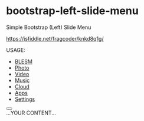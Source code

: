 # bootstrap-left-slide-menu
Simple Bootstrap (Left) Slide Menu

https://jsfiddle.net/fragcoder/knkd8q1g/

USAGE:
	<html>
   <head>
      <meta charset="utf-8" />
      <meta name="viewport" content="width=device-width, initial-scale=1.0">
      <title>TITLE</title>
      <link rel="stylesheet" href="https://maxcdn.bootstrapcdn.com/bootstrap/3.3.5/css/bootstrap.min.css">
      <link rel="stylesheet" href="https://maxcdn.bootstrapcdn.com/bootstrap/3.3.5/css/bootstrap-theme.min.css">
      <link rel="stylesheet" href="https://rawgit.com/FragCoder/bootstrap-left-slide-menu/master/bootstrap-left-slide-menu.css">
   </head>
   <body>
      <div id="wrapper" class="">
         <div class="overlay" style="display: none;"></div>
         <nav class="navbar navbar-inverse navbar-fixed-top" id="sidebar-wrapper" role="navigation">
            <ul class="nav sidebar-nav">
               <li class="sidebar-brand">
                  <a href="#"> BLESM </a>
               </li>
               <li>
                  <a href="#"><i class="glyphicon glyphicon-camera"></i> Photo</a>
               </li>
               <li>
                  <a href="#"><i class="glyphicon glyphicon-facetime-video"></i> Video</a>
               </li>
               <li>
                  <a href="#"><i class="glyphicon glyphicon-headphones"></i> Music</a>
               </li>
               <li>
                  <a href="#"><i class="glyphicon glyphicon-cloud"></i> Cloud</a>
               </li>
               <li>
                  <a href="#"><i class="glyphicon glyphicon-th"></i> Apps</a>
               </li>
               <li>
                  <a href="#"><i class="glyphicon glyphicon-cog"></i> Settings</a>
               </li>
            </ul>
         </nav>
         <div id="page-content-wrapper">
            <button type="button" class="hamburger animated fadeInLeft is-closed" data-toggle="offcanvas">
            <span class="hamb-top"></span>
            <span class="hamb-middle"></span>
            <span class="hamb-bottom"></span>
            </button>
            <div class="container">
               ...YOUR CONTENT...
            </div>
         </div>
      </div>
      <script src="//code.jquery.com/jquery-1.11.3.min.js"></script>
      <script src="https://maxcdn.bootstrapcdn.com/bootstrap/3.3.5/js/bootstrap.min.js"></script>
      <script src="https://rawgit.com/FragCoder/bootstrap-left-slide-menu/master/bootstrap-left-slide-menu.js"></script>
   </body>
</html>
